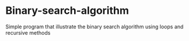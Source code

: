 # Binary-search-algorithm
Simple program that illustrate the binary search algorithm using loops and recursive methods
